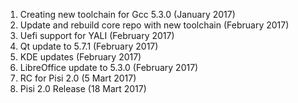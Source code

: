 1. Creating new toolchain for Gcc 5.3.0 (January 2017)
2. Update and rebuild core repo with new toolchain (February 2017)
3. Uefi support for YALI (February 2017)
4. Qt  update to 5.7.1 (February 2017)
5. KDE updates (February 2017)
6. LibreOffice update to 5.3.0 (February 2017)
7. RC for Pisi 2.0 (5 Mart 2017)
8. Pisi 2.0 Release (18 Mart 2017)
